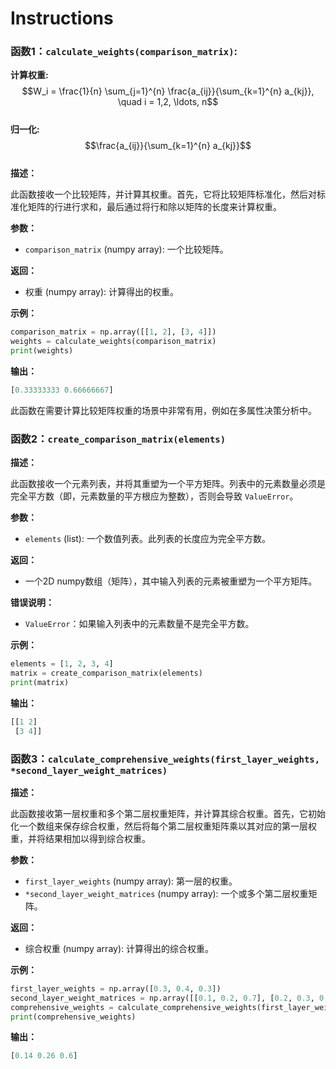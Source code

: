 # Instructions  

### 函数1：`calculate_weights(comparison_matrix)`:
**计算权重:** $$W_i = \frac{1}{n} \sum_{j=1}^{n} \frac{a_{ij}}{\sum_{k=1}^{n} a_{kj}}, \quad i = 1,2, \ldots, n$$  
**归一化:** $$\frac{a_{ij}}{\sum_{k=1}^{n} a_{kj}}$$  
**描述：**

此函数接收一个比较矩阵，并计算其权重。首先，它将比较矩阵标准化，然后对标准化矩阵的行进行求和，最后通过将行和除以矩阵的长度来计算权重。

**参数：**

- `comparison_matrix` (numpy array): 一个比较矩阵。

**返回：**

- 权重 (numpy array): 计算得出的权重。

**示例：**

```python
comparison_matrix = np.array([[1, 2], [3, 4]])
weights = calculate_weights(comparison_matrix)
print(weights)
```

**输出：**

```python
[0.33333333 0.66666667]
```

此函数在需要计算比较矩阵权重的场景中非常有用，例如在多属性决策分析中。
### 函数2：`create_comparison_matrix(elements)`

**描述：**

此函数接收一个元素列表，并将其重塑为一个平方矩阵。列表中的元素数量必须是完全平方数（即，元素数量的平方根应为整数），否则会导致 `ValueError`。

**参数：**

- `elements` (list): 一个数值列表。此列表的长度应为完全平方数。

**返回：**

- 一个2D numpy数组（矩阵），其中输入列表的元素被重塑为一个平方矩阵。

**错误说明：**

- `ValueError`：如果输入列表中的元素数量不是完全平方数。

**示例：**

```python
elements = [1, 2, 3, 4]
matrix = create_comparison_matrix(elements)
print(matrix)
```

**输出：**

```python
[[1 2]
 [3 4]]
```

### 函数3：`calculate_comprehensive_weights(first_layer_weights, *second_layer_weight_matrices)`

**描述：**

此函数接收第一层权重和多个第二层权重矩阵，并计算其综合权重。首先，它初始化一个数组来保存综合权重，然后将每个第二层权重矩阵乘以其对应的第一层权重，并将结果相加以得到综合权重。

**参数：**

- `first_layer_weights` (numpy array): 第一层的权重。
- `*second_layer_weight_matrices` (numpy array): 一个或多个第二层权重矩阵。

**返回：**

- 综合权重 (numpy array): 计算得出的综合权重。

**示例：**

```python
first_layer_weights = np.array([0.3, 0.4, 0.3])
second_layer_weight_matrices = np.array([[0.1, 0.2, 0.7], [0.2, 0.3, 0.5], [0.3, 0.4, 0.3]])
comprehensive_weights = calculate_comprehensive_weights(first_layer_weights, *second_layer_weight_matrices)
print(comprehensive_weights)
```

**输出：**

```python
[0.14 0.26 0.6]
```

